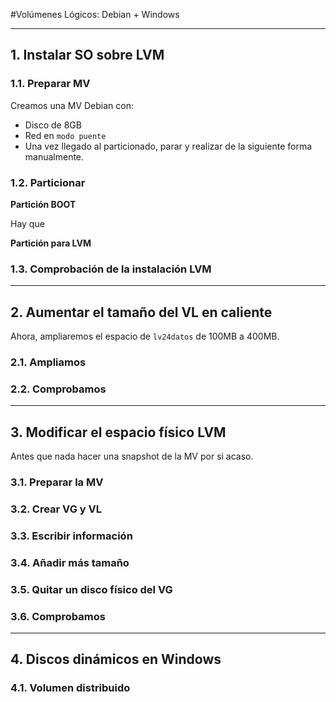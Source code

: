 
#Volúmenes Lógicos: Debian + Windows

---

## 1. Instalar SO sobre LVM

### 1.1. Preparar MV

Creamos una MV Debian con:
* Disco de 8GB
* Red en `modo puente`
* Una vez llegado al particionado, parar y realizar de la siguiente forma manualmente.

### 1.2. Particionar

**Partición BOOT**

Hay que

**Partición para LVM**

### 1.3. Comprobación de la instalación LVM



---

## 2. Aumentar el tamaño del VL en caliente

Ahora, ampliaremos el espacio de `lv24datos` de 100MB a 400MB.

### 2.1. Ampliamos



### 2.2. Comprobamos



---

## 3. Modificar el espacio físico LVM

Antes que nada hacer una snapshot de la MV por si acaso.

### 3.1. Preparar la MV



### 3.2. Crear VG y VL



### 3.3. Escribir información



### 3.4. Añadir más tamaño



### 3.5. Quitar un disco físico del VG



### 3.6. Comprobamos



---

## 4. Discos dinámicos en Windows


### 4.1. Volumen distribuido
